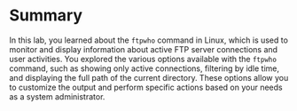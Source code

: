 # Summary

In this lab, you learned about the `ftpwho` command in Linux, which is used to monitor and display information about active FTP server connections and user activities. You explored the various options available with the `ftpwho` command, such as showing only active connections, filtering by idle time, and displaying the full path of the current directory. These options allow you to customize the output and perform specific actions based on your needs as a system administrator.
